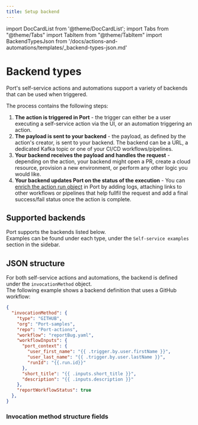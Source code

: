 ```yaml
---
title: Setup backend
---
```


import DocCardList from '@theme/DocCardList';
import Tabs from "@theme/Tabs"
import TabItem from "@theme/TabItem"
import BackendTypesJson from '/docs/actions-and-automations/templates/_backend-types-json.md'

# Backend types

Port's self-service actions and automations support a variety of backends that can be used when triggered.

The process contains the following steps:

1. **The action is triggered in Port** - the trigger can either be a user executing a self-service action via the UI, or an automation triggering an action.
2. **The payload is sent to your backend** - the payload, as defined by the action's creator, is sent to your backend. The backend can be a URL, a dedicated Kafka topic or one of your CI/CD workflows/pipelines.
3. **Your backend receives the payload and handles the request** - depending on the action, your backend might open a PR, create a cloud resource, provision a new environment, or perform any other logic you would like.
4. **Your backend updates Port on the status of the execution** - You can [enrich the action run object](/actions-and-automations/reflect-action-progress/) in Port by adding logs, attaching links to other workflows or pipelines that help fullfil the request and add a final success/fail status once the action is complete.

## Supported backends

Port supports the backends listed below.  
Examples can be found under each type, under the `Self-service examples` section in the sidebar.

<DocCardList/>

## JSON structure

For both self-service actions and automations, the backend is defined under the `invocationMethod` object.  
The following example shows a backend definition that uses a GitHub workflow:

```json showLineNumbers
{
  "invocationMethod": {
    "type": "GITHUB",
    "org": "Port-samples",
    "repo": "Port-actions",
    "workflow": "reportBug.yaml",
    "workflowInputs": {
      "port_context": {
        "user_first_name": "{{ .trigger.by.user.firstName }}",
        "user_last_name": "{{ .trigger.by.user.lastName }}",
        "runId": "{{.run.id}}"
      },
      "short_title": "{{ .inputs.short_title }}",
      "description": "{{ .inputs.description }}"
    },
    "reportWorkflowStatus": true
  },
}
```

### Invocation method structure fields

<BackendTypesJson />
